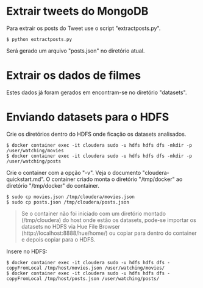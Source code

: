 # Extrair tweets do MongoDB

Para extrair os posts do Tweet use o script "extractposts.py".

 ```shell
$ python extractposts.py
```

Será gerado um arquivo "posts.json" no diretório atual.


# Extrair os dados de filmes

Estes dados já foram gerados em encontram-se no diretório "datasets".


# Enviando datasets para o HDFS

Crie os diretórios dentro do HDFS onde ficação os datasets analisados.

```shell
$ docker container exec -it cloudera sudo -u hdfs hdfs dfs -mkdir -p /user/watching/movies
$ docker container exec -it cloudera sudo -u hdfs hdfs dfs -mkdir -p /user/watching/posts
```

Crie o container com a opção "-v". Veja o documento "cloudera-quickstart.md". O container criado monta o diretório "/tmp/docker" ao diretório "/tmp/docker" do container.

```shell
$ sudo cp movies.json /tmp/cloudera/movies.json
$ sudo cp posts.json /tmp/cloudera/posts.json
```

> Se o container não foi iniciado com um diretório montado (/tmp/cloudera) do host onde estão os datasets, pode-se importar os datasets no HDFS via Hue File Browser (http://localhost:8888/hue/home/) ou copiar para dentro do container e depois copiar para o HDFS.

Insere no HDFS:

```shell
$ docker container exec -it cloudera sudo -u hdfs hdfs dfs -copyFromLocal /tmp/host/movies.json /user/watching/movies/
$ docker container exec -it cloudera sudo -u hdfs hdfs dfs -copyFromLocal /tmp/host/posts.json /user/watching/posts/
```
